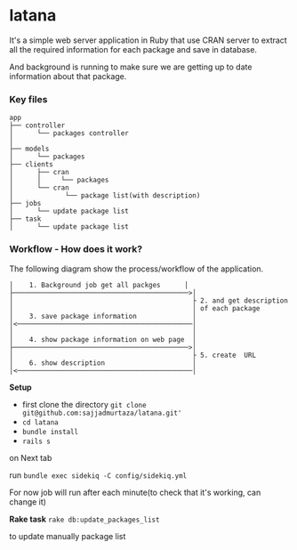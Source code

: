 # latana

It's a simple web server application in Ruby that use CRAN server to extract all the required information for each package and save in database.

And background is running to make sure we are getting up to date information about that package.

### Key files

    
    app
    ├── controller
    │      └── packages controller                             
    │
    ├── models                    
    │      └── packages
    ├── clients
    │      ├── cran 
    │      │     └── packages               
    │      └── cran
    │             └── package list(with description)
    ├── jobs                    
    │      └── update package list
    ├── task                    
    │      └── update package list


### Workflow - How does it work?

The following diagram show the process/workflow of the application.


 
    │    1. Background job get all packges      │ 
    ├────────────────────────────────────────────>│     
    │                                             ├ 2. and get description
    │                                             │ of each package
    │    3. save package information              │               
    │<────────────────────────────────────────────│
    │                                             │
    │    4. show package information on web page  │
    ├────────────────────────────────────────────>│ 
    │                                             ├ 5. create  URL    
    │    6. show description                      │ 
    │<────────────────────────────────────────────│

**Setup**

* first clone the directory 
                      ```
                      git clone git@github.com:sajjadmurtaza/latana.git'
                      ```
 *  ```cd latana```
 *  ```bundle install ```
 *  ```rails s ```

 on Next tab 

 run ```bundle exec sidekiq -C config/sidekiq.yml```

 For now job will run after each minute(to check that it's working, can change it)


 **Rake task**
  ```rake db:update_packages_list```   

  to update manually package list      